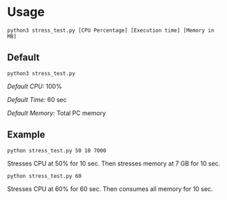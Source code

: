# Usage
 
`python3 stress_test.py [CPU Percentage] [Execution time] [Memory in MB]`

## Default

`python3 stress_test.py`

*Default CPU:* 100%

*Default Time:* 60 sec

*Default Memory:* Total PC memory

## Example

`python stress_test.py 50 10 7000`

Stresses CPU at 50% for 10 sec. Then stresses memory at 7 GB for 10 sec.

`python stress_test.py 60`

Stresses CPU at 60% for 60 sec. Then consumes all memory for 10 sec.

